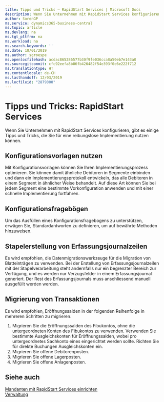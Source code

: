```yaml
---
title: Tipps und Tricks – RapidStart Services | Microsoft Docs
description: Wenn Sie Unternehmen mit RapidStart Services konfigurieren, gibt es einige Tipps und Tricks, die Sie für eine reibungslose Implementierung nutzen können.
author: SorenGP
ms.service: dynamics365-business-central
ms.topic: article
ms.devlang: na
ms.tgt_pltfrm: na
ms.workload: na
ms.search.keywords: ''
ms.date: 10/01/2019
ms.author: sgroespe
ms.openlocfilehash: acdac865286577b30f9fe036cca8a50eb7e143a0
ms.sourcegitcommit: cfc92eefa8b06fb426482f54e393f0e6e222f712
ms.translationtype: HT
ms.contentlocale: de-CH
ms.lasthandoff: 12/03/2019
ms.locfileid: "2879000"
---
```

# <a name="tips-and-tricks-rapidstart-services"></a>Tipps und Tricks: RapidStart Services
Wenn Sie Unternehmen mit RapidStart Services konfigurieren, gibt es einige Tipps und Tricks, die Sie für eine reibungslose Implementierung nutzen können.  

## <a name="take-advantage-of-configuration-templates"></a>Konfigurationsvorlagen nutzen  
Mit Konfigurationsvorlagen können Sie Ihren Implementierungsprozess optimieren. Sie können damit ähnliche Debitoren in Segmente einbinden und dann ein Implementierungsprotokoll entwickeln, das alle Debitoren in einem Segment in ähnlicher Weise behandelt. Auf diese Art können Sie bei jedem Segment eine bestimmte Vorkonfiguration anwenden und mit einer schnelle Implementierung fortfahren.  

## <a name="configuration-questionnaires"></a>Konfigurationsfragebögen  
Um das Ausfüllen eines Konfigurationsfragebogens zu unterstützen, erwägen Sie, Standardantworten zu definieren, um auf bewährte Methoden hinzuweisen.  

## <a name="batch-creation-of-journal-lines"></a>Stapelerstellung von Erfassungsjournalzeilen  
Es wird empfohlen, die Datenmigrationswerkzeuge für die Migration von Blatteinträgen zu verwenden. Bei der Erstellung von Erfassungsjournalzeilen mit der Stapelverarbeitung steht andernfalls nur ein begrenzter Bereich zur Verfügung, und es werden nur Verzugsfelder in einem Erfassungsjournal generiert. Der Rest des Erfassungsjournals muss anschliessend manuell ausgefüllt werden werden.  

## <a name="migrating-transactions"></a>Migrierung von Transaktionen  
Es wird empfohlen, Eröffnungssalden in der folgenden Reihenfolge in mehreren Schritten zu migrieren.  

1.  Migrieren Sie die Eröffnungssalden des Fibukontos, ohne die untergeordneten Konten des Fibukontos zu verwenden. Verwenden Sie bestimmte Ausgleichskonten für Eröffnungssalden, wobei pro untergeordnetes Sachkonto eines eingerichtet werden sollte. Richten Sie für direkte Buchungen Ausgleichskonten ein.  
2.  Migrieren Sie offene Debitorenposten.  
3.  Migrieren Sie offene Lagerposten.  
4.  Migrieren Sie offene Anlagenposten.  

## <a name="see-also"></a>Siehe auch  
[Mandanten mit RapidStart Services einrichten](admin-set-up-a-company-with-rapidstart.md)  
[Verwaltung](admin-setup-and-administration.md)
